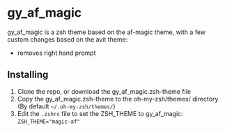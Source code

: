 # gy_af_magic


gy_af_magic is a zsh theme based on the af-magic theme, with a few custom
changes based on the avit theme:

- removes right hand prompt

Installing
----------

1. Clone the repo, or download the gy_af_magic.zsh-theme file
2. Copy the gy_af_magic.zsh-theme to the oh-my-zsh/themes/ directory
(By default ```~/.oh-my-zsh/themes/```)
3. Edit the ```.zshrc``` file to set the ZSH_THEME to gy_af_magic: ```ZSH_THEME="magic-af"```

